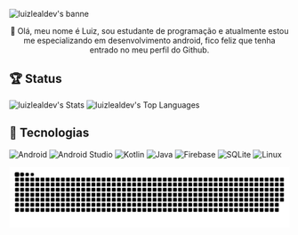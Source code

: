 
![luizlealdev's banne](https://i.imgur.com/VTWWVMH.png)

<center>👋 Olá, meu nome é Luiz, sou estudante de programação e atualmente estou me especializando em desenvolvimento android, fico feliz que tenha entrado no meu perfil do Github.</center>

## 🏆 Status 

![luizlealdev's Stats](https://github-readme-stats.vercel.app/api?username=luizlealdev&theme=transparent&show_icons=true&hide_border=true&count_private=true)
![luizlealdev's Top Languages](https://github-readme-stats.vercel.app/api/top-langs/?username=luizlealdev&theme=transparent&show_icons=true&hide_border=true&layout=compact)

## 🤖 Tecnologias

![Android](https://img.shields.io/badge/Android-3DDC84?style=for-the-badge&logo=android&logoColor=white)
![Android Studio](https://img.shields.io/badge/android%20studio-346ac1?style=for-the-badge&logo=android%20studio&logoColor=white)
![Kotlin](https://img.shields.io/badge/kotlin-%237F52FF.svg?style=for-the-badge&logo=kotlin&logoColor=white)
![Java](https://img.shields.io/badge/java-%23ED8B00.svg?style=for-the-badge&logo=openjdk&logoColor=white)
![Firebase](https://img.shields.io/badge/firebase-a08021?style=for-the-badge&logo=firebase&logoColor=ffcd34)
![SQLite](https://img.shields.io/badge/sqlite-%2307405e.svg?style=for-the-badge&logo=sqlite&logoColor=white)
![Linux](https://img.shields.io/badge/Linux-FCC624?style=for-the-badge&logo=linux&logoColor=black)


<picture>
  <source media="(prefers-color-scheme: dark)" srcset="https://raw.githubusercontent.com/luizlealdev/luizlealdev/output/github-contribution-grid-snake-dark.svg">
  <source media="(prefers-color-scheme: light)" srcset="https://raw.githubusercontent.com/luizlealdev/luizlealdev/output/github-contribution-grid-snake.svg">
  <img alt="github contribution grid snake animation" src="https://raw.githubusercontent.com/platane/platane/output/github-contribution-grid-snake.svg">
</picture>
